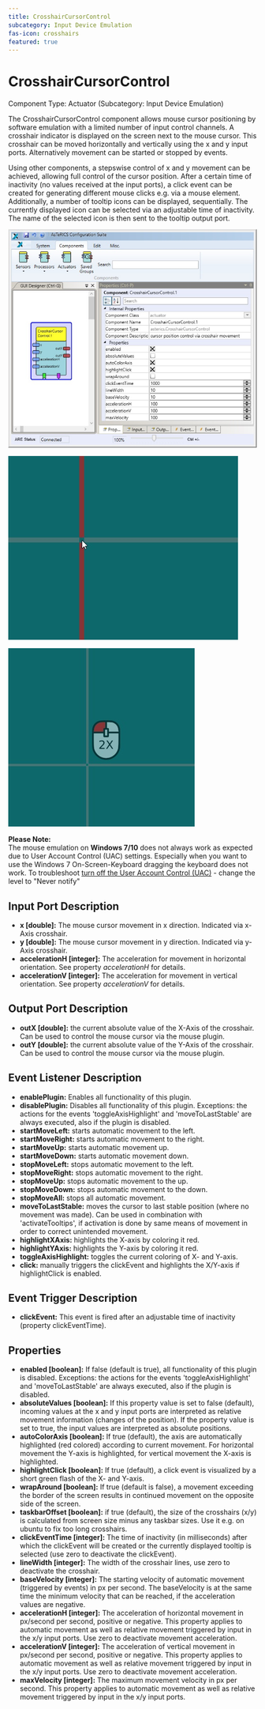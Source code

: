 ```yaml
---
title: CrosshairCursorControl
subcategory: Input Device Emulation
fas-icon: crosshairs
featured: true
---
```


# CrosshairCursorControl

Component Type: Actuator (Subcategory: Input Device Emulation)

The CrosshairCursorControl component allows mouse cursor positioning by software emulation with a limited number of input control channels. A crosshair indicator is displayed on the screen next to the mouse cursor. This crosshair can be moved horizontally and vertically using the x and y input ports. Alternatively movement can be started or stopped by events.

Using other components, a stepswise control of x and y movement can be achieved, allowing full control of the cursor position. After a certain time of inactivity (no values received at the input ports), a click event can be created for generating different mouse clicks e.g. via a mouse element. Additionally, a number of tooltip icons can be displayed, sequentially. The currently displayed icon can be selected via an adjustable time of inactivity. The name of the selected icon is then sent to the tooltip output port.

![Screenshot: CrosshairCursorControl plugin](./img/crosshaircursorcontrol.jpg "Screenshot: CrosshairCursorControl plugin")

![Screenshot: CrosshairCursorControl arrow indicator](./img/crosshaircursorcontrol_demo.jpg "Screenshot: CrosshairCursorControl arrow indicator")

![Screenshot: CrosshairCursorControl tooltip for doubleclick](./img/crosshaircursorcontrol_tooltip.jpg "Screenshot: CrosshairCursorControl tooltip for doubleclick")

**Please Note:**  
The mouse emulation on **Windows 7/10** does not always work as expected due to User Account Control (UAC) settings. Especially when you want to use the Windows 7 On-Screen-Keyboard dragging the keyboard does not work. To troubleshoot [turn off the User Account Control (UAC)][1] - change the level to "Never notify"

## Input Port Description

- **x \[double\]:** The mouse cursor movement in x direction. Indicated via x-Axis crosshair.
- **y \[double\]:** The mouse cursor movement in y direction. Indicated via y-Axis crosshair.
- **accelerationH \[integer\]:** The acceleration for movement in horizontal orientation. See property _accelerationH_ for details.
- **accelerationV \[integer\]:** The acceleration for movement in vertical orientation. See property _accelerationV_ for details.

## Output Port Description

- **outX \[double\]:** the current absolute value of the X-Axis of the crosshair. Can be used to control the mouse cursor via the mouse plugin.
- **outY \[double\]:** the current absolute value of the Y-Axis of the crosshair. Can be used to control the mouse cursor via the mouse plugin.

## Event Listener Description

- **enablePlugin:** Enables all functionality of this plugin.
- **disablePlugin:** Disables all functionality of this plugin. Exceptions: the actions for the events 'toggleAxisHighlight' and 'moveToLastStable' are always executed, also if the plugin is disabled.
- **startMoveLeft:** starts automatic movement to the left.
- **startMoveRight:** starts automatic movement to the right.
- **startMoveUp:** starts automatic movement up.
- **startMoveDown:** starts automatic movement down.
- **stopMoveLeft:** stops automatic movement to the left.
- **stopMoveRight:** stops automatic movement to the right.
- **stopMoveUp:** stops automatic movement to the up.
- **stopMoveDown:** stops automatic movement to the down.
- **stopMoveAll:** stops all automatic movement.
- **moveToLastStable:** moves the cursor to last stable position (where no movement was made). Can be used in combination with 'activateTooltips', if activation is done by same means of movement in order to correct unintended movement.
- **highlightXAxis:** highlights the X-axis by coloring it red.
- **highlightYAxis:** highlights the Y-axis by coloring it red.
- **toggleAxisHighlight:** toggles the current coloring of X- and Y-axis.
- **click:** manually triggers the clickEvent and highlights the X/Y-axis if highlightClick is enabled.

## Event Trigger Description

- **clickEvent:** This event is fired after an adjustable time of inactivity (property clickEventTime).

## Properties

- **enabled \[boolean\]:** If false (default is true), all functionality of this plugin is disabled. Exceptions: the actions for the events 'toggleAxisHighlight' and 'moveToLastStable' are always executed, also if the plugin is disabled.
- **absoluteValues \[boolean\]:** If this property value is set to false (default), incoming values at the x and y input ports are interpreted as relative movement information (changes of the position). If the property value is set to true, the input values are interpreted as absolute positions.
- **autoColorAxis \[boolean\]:** If true (default), the axis are automatically highlighted (red colored) according to current movement. For horizontal movement the Y-axis is highlighted, for vertical movement the X-axis is highlighted.
- **highlightClick \[boolean\]:** If true (default), a click event is visualized by a short green flash of the X- and Y-axis.
- **wrapAround \[boolean\]:** If true (default is false), a movement exceeding the border of the screen results in continued movement on the opposite side of the screen.
- **taskbarOffset \[boolean\]:** if true (default), the size of the crosshairs (x/y) is calculated from screen size minus any taskbar sizes. Use it e.g. on ubuntu to fix too long crosshairs.
- **clickEventTime \[integer\]:** The time of inactivity (in milliseconds) after which the clickEvent will be created or the currently displayed tooltip is selected (use zero to deactivate the clickEvent).
- **lineWidth \[integer\]:** The width of the crosshair lines, use zero to deactivate the crosshair.
- **baseVelocity \[integer\]:** The starting velocity of automatic movement (triggered by events) in px per second. The baseVelocity is at the same time the minimum velocity that can be reached, if the acceleration values are negative.
- **accelerationH \[integer\]:** The acceleration of horizontal movement in px/second per second, positive or negative. This property applies to automatic movement as well as relative movement triggered by input in the x/y input ports. Use zero to deactivate movement acceleration.
- **accelerationV \[integer\]:** The acceleration of vertical movement in px/second per second, positive or negative. This property applies to automatic movement as well as relative movement triggered by input in the x/y input ports. Use zero to deactivate movement acceleration.
- **maxVelocity \[integer\]:** The maximum movement velocity in px per second. This property applies to automatic movement as well as relative movement triggered by input in the x/y input ports.

[1]: http://windows.microsoft.com/en-au/windows/turn-user-account-control-on-off#1TC=windows-7
